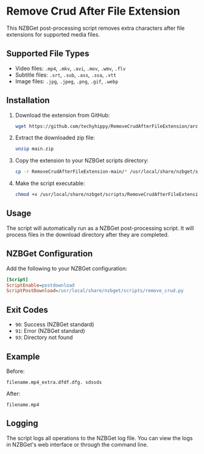 # Remove Crud After File Extension

This NZBGet post-processing script removes extra characters after file extensions for supported media files.

## Supported File Types

- Video files: `.mp4`, `.mkv`, `.avi`, `.mov`, `.wmv`, `.flv`
- Subtitle files: `.srt`, `.sub`, `.ass`, `.ssa`, `.vtt`
- Image files: `.jpg`, `.jpeg`, `.png`, `.gif`, `.webp`

## Installation

1. Download the extension from GitHub:
   ```bash
   wget https://github.com/techyhippy/RemoveCrudAfterFileExtension/archive/refs/heads/main.zip
   ```

2. Extract the downloaded zip file:
   ```bash
   unzip main.zip
   ```

3. Copy the extension to your NZBGet scripts directory:
   ```bash
   cp -r RemoveCrudAfterFileExtension-main/* /usr/local/share/nzbget/scripts/RemoveCrudAfterFileExtension/
   ```

4. Make the script executable:
   ```bash
   chmod +x /usr/local/share/nzbget/scripts/RemoveCrudAfterFileExtension/remove_crud.py
   ```

## Usage

The script will automatically run as a NZBGet post-processing script. It will process files in the download directory after they are completed.

## NZBGet Configuration

Add the following to your NZBGet configuration:

```ini
[Script]
ScriptEnable=postdownload
ScriptPostDownload=/usr/local/share/nzbget/scripts/remove_crud.py
```

## Exit Codes

- `90`: Success (NZBGet standard)
- `91`: Error (NZBGet standard)
- `93`: Directory not found

## Example

Before:
```
filename.mp4_extra.dfdf.dfg. sdssds
```

After:
```
filename.mp4
```

## Logging

The script logs all operations to the NZBGet log file. You can view the logs in NZBGet's web interface or through the command line.
